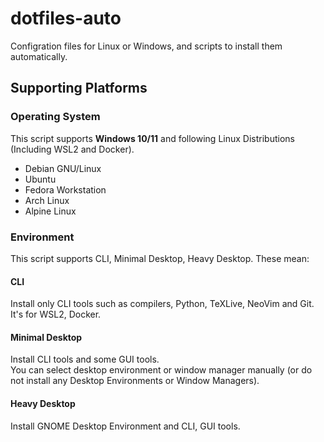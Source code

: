 # dotfiles-auto
Configration files for Linux or Windows, and scripts to install them automatically.

## Supporting Platforms
### Operating System
This script supports **Windows 10/11** and following Linux Distributions (Including WSL2 and Docker).
 - Debian GNU/Linux
 - Ubuntu
 - Fedora Workstation
 - Arch Linux
 - Alpine Linux

### Environment
This script supports CLI, Minimal Desktop, Heavy Desktop. These mean:

#### CLI
Install only CLI tools such as compilers, Python, TeXLive, NeoVim and Git.  
It's for WSL2, Docker.

#### Minimal Desktop
Install CLI tools and some GUI tools.  
You can select desktop environment or window manager manually (or do not install any Desktop Environments or Window Managers).

#### Heavy Desktop
Install GNOME Desktop Environment and CLI, GUI tools.

